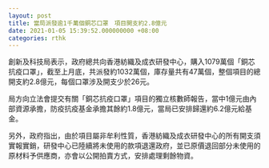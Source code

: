 ```yaml
---
layout: post
title: 當局派發逾1千萬個銅芯口罩　項目開支約2.8億元
date: 2021-01-05 15:39:52.000000000 +08:00
categories: rthk
---
```


創新及科技局表示，政府總共向香港紡織及成衣研發中心，購入1079萬個「銅芯抗疫口罩」，截至上月底，共派發約1032萬個，庫存量共有47萬個，整個項目的總開支約2.8億元，每個口罩涉及開支少於26元。

局方向立法會提交有關「銅芯抗疫口罩」項目的獨立核數師報告，當中1億元由內部資源承擔，防疫抗疫基金承擔其餘約1.8億元，當局已安排歸還約6.2億元給基金。

另外，政府指出，由於項目屬非牟利性質，香港紡織及成衣研發中心的所有開支須實報實銷，研發中心已陸續將未使用的款項退還政府，並已原價退回部分未使用的原材料予供應商，亦會以公開拍賣方式，安排處理剩餘物資。
